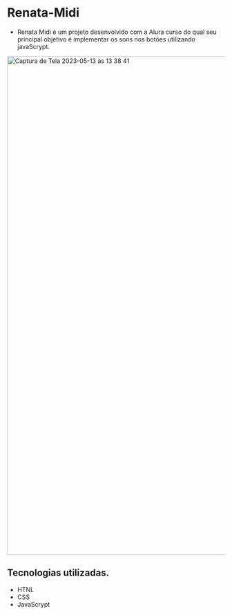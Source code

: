 # Renata-Midi

* Renata Midi é um projeto desenvolvido com a Alura curso do qual seu principal objetivo é implementar os sons nos botōes utilizando javaScrypt.

<img width="1153" alt="Captura de Tela 2023-05-13 às 13 38 41" src="https://github.com/Renata00000/Renata-Midi/assets/125274790/aa358aef-42f8-4d8f-8e13-61e8891bb888">

## Tecnologias utilizadas.
* HTNL
* CSS
* JavaScrypt

